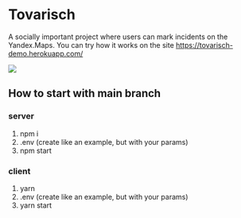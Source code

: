 # Tovarisch
A socially important project where users can mark incidents on the Yandex.Maps.
You can try how it works on the site https://tovarisch-demo.herokuapp.com/

<img src="https://d.radikal.ru/d40/2201/32/832653afdcde.png">   

## How to start with main branch
### server
1) npm i
2) .env (create like an example, but with your params)
3) npm start

### client
1) yarn
2) .env (create like an example, but with your params)
3) yarn start
